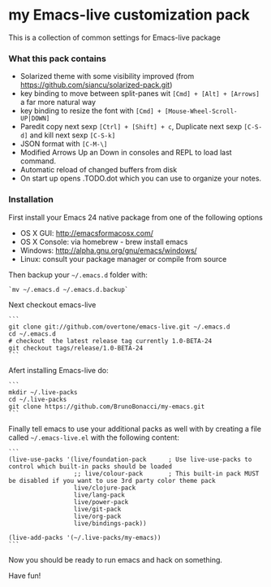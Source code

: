 # my Emacs-live customization pack

This is a collection of common settings for Emacs-live package

### What this pack contains

  - Solarized theme with some visibility improved (from https://github.com/siancu/solarized-pack.git)
  - key binding to move between split-panes wit `[Cmd] + [Alt] + [Arrows]` a far more natural way
  - key binding to resize the font with `[Cmd] + [Mouse-Wheel-Scroll-UP|DOWN]`
  - Paredit copy next sexp `[Ctrl] + [Shift] + c`, Duplicate next sexp `[C-S-d]` and kill next sexp `[C-S-k]` 
  - JSON format with `[C-M-\]`
  - Modified Arrows Up an Down in consoles and REPL to load last command.
  - Automatic reload of changed buffers from disk
  - On start up opens .TODO.dot which you can use to organize your notes.
  

### Installation

First install your Emacs 24 native package from one of the following options

  * OS X GUI: http://emacsformacosx.com/
  * OS X Console: via homebrew - brew install emacs
  * Windows: http://alpha.gnu.org/gnu/emacs/windows/
  * Linux: consult your package manager or compile from source

Then backup your `~/.emacs.d` folder with:

    `mv ~/.emacs.d ~/.emacs.d.backup`

Next checkout emacs-live

    ```
    git clone git://github.com/overtone/emacs-live.git ~/.emacs.d
    cd ~/.emacs.d
    # checkout  the latest release tag currently 1.0-BETA-24
    git checkout tags/release/1.0-BETA-24
    ```

Afert installing Emacs-live do:

    ```
    mkdir ~/.live-packs
    cd ~/.live-packs
    git clone https://github.com/BrunoBonacci/my-emacs.git
    ```

Finally tell emacs to use your additional packs as well with by creating a file called `~/.emacs-live.el`
with the following content:
     
    ```
    (live-use-packs '(live/foundation-pack      ; Use live-use-packs to control which built-in packs should be loaded
                      ;; live/colour-pack       ; This built-in pack MUST be disabled if you want to use 3rd party color theme pack
                      live/clojure-pack
                      live/lang-pack
                      live/power-pack
                      live/git-pack
                      live/org-pack
                      live/bindings-pack))

    (live-add-packs '(~/.live-packs/my-emacs))
    ```

Now you should be ready to run emacs and hack on something.

Have fun!
